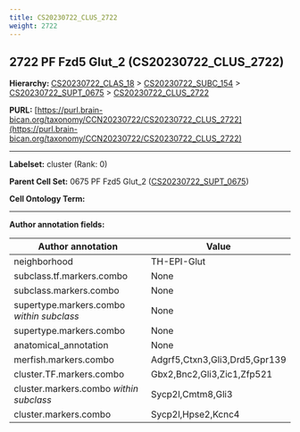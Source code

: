 ```yaml
---
title: CS20230722_CLUS_2722
weight: 2722
---
```

## 2722 PF Fzd5 Glut_2 (CS20230722_CLUS_2722)
<b>Hierarchy: </b>
[CS20230722_CLAS_18](../CS20230722_CLAS_18) >
[CS20230722_SUBC_154](../CS20230722_SUBC_154) >
[CS20230722_SUPT_0675](../CS20230722_SUPT_0675) >
[CS20230722_CLUS_2722](../CS20230722_CLUS_2722)

**PURL:** [https://purl.brain-bican.org/taxonomy/CCN20230722/CS20230722_CLUS_2722](https://purl.brain-bican.org/taxonomy/CCN20230722/CS20230722_CLUS_2722)

---


**Labelset:** cluster (Rank: 0)

**Parent Cell Set:** 0675 PF Fzd5 Glut_2 ([CS20230722_SUPT_0675](../CS20230722_SUPT_0675))



**Cell Ontology Term:** 

[MARKER GENES.]: #


---

[TRANSFERRED ANNOTATIONS.]: #


[AUTHOR ANNOTATION FIELDS.]: #


**Author annotation fields:**

| Author annotation | Value |
|-------------------|-------|
|neighborhood|TH-EPI-Glut|
|subclass.tf.markers.combo|None|
|subclass.markers.combo|None|
|supertype.markers.combo _within subclass_|None|
|supertype.markers.combo|None|
|anatomical_annotation|None|
|merfish.markers.combo|Adgrf5,Ctxn3,Gli3,Drd5,Gpr139|
|cluster.TF.markers.combo|Gbx2,Bnc2,Gli3,Zic1,Zfp521|
|cluster.markers.combo _within subclass_|Sycp2l,Cmtm8,Gli3|
|cluster.markers.combo|Sycp2l,Hpse2,Kcnc4|
